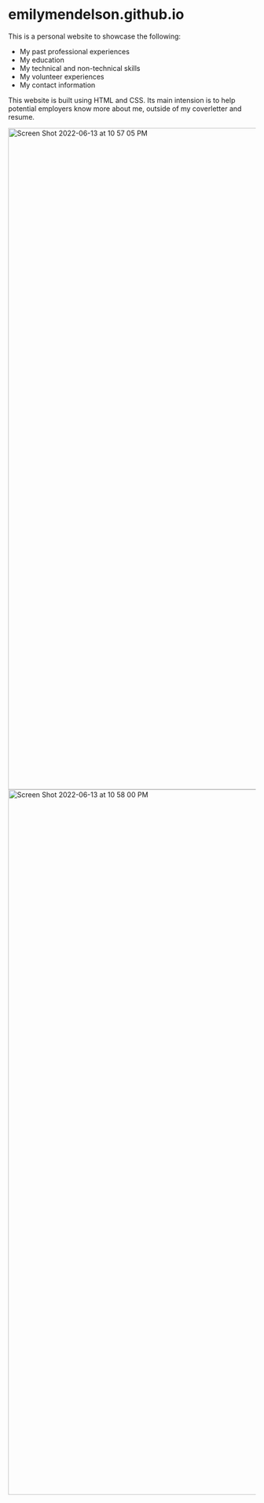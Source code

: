 # emilymendelson.github.io

This is a personal website to showcase the following:
- My past professional experiences
- My education
- My technical and non-technical skills
- My volunteer experiences
- My contact information

This website is built using HTML and CSS. Its main intension is to help potential employers know more about me, outside of my coverletter and resume.

<img width="1345" alt="Screen Shot 2022-06-13 at 10 57 05 PM" src="https://user-images.githubusercontent.com/65842728/173483978-788e8094-e89c-4dd6-928a-a30990e13e18.png">

<img width="1434" alt="Screen Shot 2022-06-13 at 10 58 00 PM" src="https://user-images.githubusercontent.com/65842728/173484096-879eb179-bfb0-4260-af1b-1b95df4bd5bb.png">

